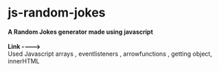 # js-random-jokes
<b>A Random Jokes generator made using javascript</b><br>
<br><b>Link ----> </b><br>
Used Javascript arrays , eventlisteners , arrowfunctions , getting object, innerHTML


